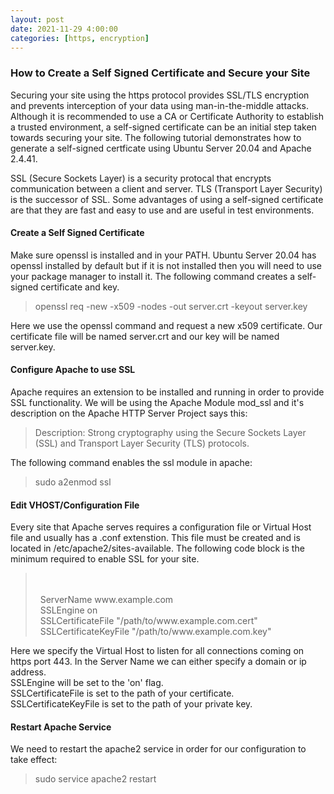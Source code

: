 ```yaml
---
layout: post
date: 2021-11-29 4:00:00
categories: [https, encryption]
---
```


<h3>How to Create a Self Signed Certificate and Secure your Site</h3>

Securing your site using the https protocol provides SSL/TLS encryption and prevents interception of your data using
man-in-the-middle attacks.  Although it is recommended to use a CA or Certificate Authority to establish a trusted environment, 
a self-signed certificate can be an initial step taken towards securing your site.  The following tutorial demonstrates how to
generate a self-signed certficate using Ubuntu Server 20.04 and Apache 2.4.41.  

SSL (Secure Sockets Layer) is a security protocal that encrypts communication between a client and server.  TLS (Transport Layer Security) is the successor of SSL.  Some advantages of using a self-signed certificate are that they are fast and easy to use and are useful in test environments.

<h4>Create a Self Signed Certificate</h4>

Make sure openssl is installed and in your PATH.  Ubuntu Server 20.04 has openssl installed by default but if it is not installed
then you will need to use your package manager to install it.  The following command creates a self-signed certificate and key.
<blockquote>
openssl req -new -x509 -nodes -out server.crt -keyout server.key
</blockquote>

Here we use the openssl command and request a new x509 certificate.  Our certificate file will be named server.crt and
our key will be named server.key.

<h4>Configure Apache to use SSL</h4>

Apache requires an extension to be installed and running in order to provide SSL functionality.  We will be using
the Apache Module mod_ssl and it's description on the Apache HTTP Server Project says this:
<blockquote>
Description: Strong cryptography using the Secure Sockets Layer (SSL) and Transport Layer Security (TLS) protocols.
</blockquote>

The following command enables the ssl module in apache:
<blockquote>
sudo a2enmod ssl
</blockquote>

<h4>Edit VHOST/Configuration File</h4>
Every site that Apache serves requires a configuration file or Virtual Host file and usually has a .conf extenstion.  This file must be created and is located in /etc/apache2/sites-available.
The following code block is the minimum required to enable SSL for your site.
<blockquote>
<br><VirtualHost *:443>
    <br>&nbsp;&nbsp;ServerName www.example.com
    <br>&nbsp;&nbsp;SSLEngine on
    <br>&nbsp;&nbsp;SSLCertificateFile "/path/to/www.example.com.cert"
    <br>&nbsp;&nbsp;SSLCertificateKeyFile "/path/to/www.example.com.key"
<br></VirtualHost>
</blockquote>

Here we specify the Virtual Host to listen for all connections coming on https port 443.  In the Server Name we can either specify a domain or ip address.
<br>SSLEngine will be set to the 'on' flag.
<br>SSLCertificateFile is set to the path of your certificate.
<br>SSLCertificateKeyFile is set to the path of your private key.

<h4>Restart Apache Service</h4>
We need to restart the apache2 service in order for our configuration to take effect:
<blockquote>
sudo service apache2 restart
</blockquote>
